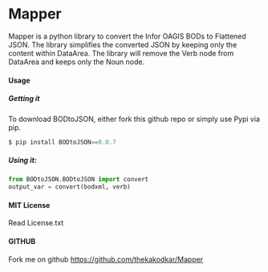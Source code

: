 # Mapper

Mapper is a python library to convert the Infor OAGIS BODs to Flattened JSON.
The library simplifies the converted JSON by keeping only the content within DataArea.
The library will remove the Verb node from DataArea and keeps only the Noun node.

#### Usage

##### Getting it
To download BODtoJSON, either fork this github repo or simply use Pypi via pip.
```python
$ pip install BODtoJSON==0.0.7
```
##### Using it:
```python
from BODtoJSON.BODtoJSON import convert
output_var = convert(bodxml, verb)
```

#### MIT License
Read License.txt

#### GITHUB
Fork me on github https://github.com/thekakodkar/Mapper